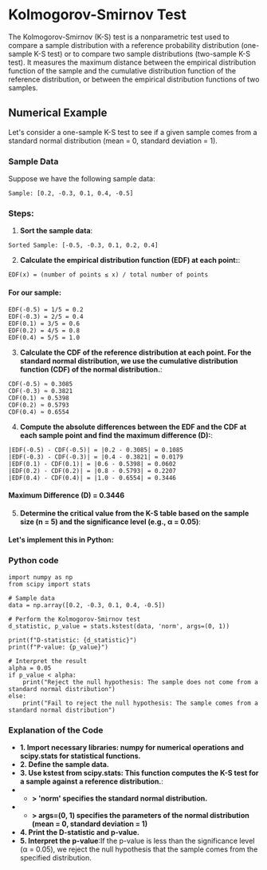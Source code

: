 # Kolmogorov-Smirnov Test

The Kolmogorov-Smirnov (K-S) test is a nonparametric test used to compare a sample distribution with a reference probability distribution (one-sample K-S test) or to compare two sample distributions (two-sample K-S test). It measures the maximum distance between the empirical distribution function of the sample and the cumulative distribution function of the reference distribution, or between the empirical distribution functions of two samples.

## Numerical Example

Let's consider a one-sample K-S test to see if a given sample comes from a standard normal distribution (mean = 0, standard deviation = 1).

### Sample Data
Suppose we have the following sample data:

```
Sample: [0.2, -0.3, 0.1, 0.4, -0.5]
```

### Steps:
1. **Sort the sample data**:

```
Sorted Sample: [-0.5, -0.3, 0.1, 0.2, 0.4]
```

2. **Calculate the empirical distribution function (EDF) at each point:**:
```
EDF(x) = (number of points ≤ x) / total number of points
```

#### For our sample:
```
EDF(-0.5) = 1/5 = 0.2
EDF(-0.3) = 2/5 = 0.4
EDF(0.1) = 3/5 = 0.6
EDF(0.2) = 4/5 = 0.8
EDF(0.4) = 5/5 = 1.0
```

3. **Calculate the CDF of the reference distribution at each point. For the standard normal distribution, we use the cumulative distribution function (CDF) of the normal distribution.**:
```
CDF(-0.5) ≈ 0.3085
CDF(-0.3) ≈ 0.3821
CDF(0.1) ≈ 0.5398
CDF(0.2) ≈ 0.5793
CDF(0.4) ≈ 0.6554
```

4. **Compute the absolute differences between the EDF and the CDF at each sample point and find the maximum difference (D):**:
```
|EDF(-0.5) - CDF(-0.5)| = |0.2 - 0.3085| = 0.1085
|EDF(-0.3) - CDF(-0.3)| = |0.4 - 0.3821| = 0.0179
|EDF(0.1) - CDF(0.1)| = |0.6 - 0.5398| = 0.0602
|EDF(0.2) - CDF(0.2)| = |0.8 - 0.5793| = 0.2207
|EDF(0.4) - CDF(0.4)| = |1.0 - 0.6554| = 0.3446
```

#### Maximum Difference (D) = 0.3446

5. **Determine the critical value from the K-S table based on the sample size (n = 5) and the significance level (e.g., α = 0.05)**:

#### Let's implement this in Python:

### Python code

```
import numpy as np
from scipy import stats

# Sample data
data = np.array([0.2, -0.3, 0.1, 0.4, -0.5])

# Perform the Kolmogorov-Smirnov test
d_statistic, p_value = stats.kstest(data, 'norm', args=(0, 1))

print(f"D-statistic: {d_statistic}")
print(f"P-value: {p_value}")

# Interpret the result
alpha = 0.05
if p_value < alpha:
    print("Reject the null hypothesis: The sample does not come from a standard normal distribution")
else:
    print("Fail to reject the null hypothesis: The sample comes from a standard normal distribution")
```

### Explanation of the Code
- **1. Import necessary libraries: numpy for numerical operations and scipy.stats for statistical functions.**
- **2. Define the sample data.**
- **3. Use kstest from scipy.stats: This function computes the K-S test for a sample against a reference distribution.**:
- - **> 'norm' specifies the standard normal distribution.**
- - **> args=(0, 1) specifies the parameters of the normal distribution (mean = 0, standard deviation = 1)**
- **4. Print the D-statistic and p-value.**
- **5. Interpret the p-value**:If the p-value is less than the significance level (α = 0.05), we reject the null hypothesis that the sample comes from the specified distribution.